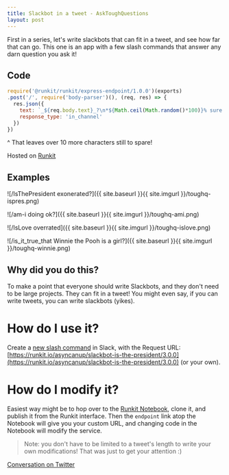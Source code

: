 ```yaml
---
title: Slackbot in a tweet - AskToughQuestions
layout: post
---
```


First in a series, let's write slackbots that can fit in a tweet, and see how far that can go.
This one is an app with a few slash commands that answer any darn question you ask it!

## Code

```js
require('@runkit/runkit/express-endpoint/1.0.0')(exports)
.post('/', require('body-parser')(), (req, res) => {
  res.json({
    text: `_${req.body.text}_?\n*${Math.ceil(Math.random()*100)}% sure ${Math.random()>0.5?'YES':'NO'}!*`,
    response_type: 'in_channel'
  })
})
```

^ That leaves over 10 more characters still to spare!

Hosted on [Runkit](https://runkit.com/asyncanup/slackbot-is-the-president)

## Examples

![/IsThePresident exonerated?]({{ site.baseurl }}{{ site.imgurl }}/toughq-ispres.png)

![/am-i doing ok?]({{ site.baseurl }}{{ site.imgurl }}/toughq-ami.png)

![/IsLove overrated]({{ site.baseurl }}{{ site.imgurl }}/toughq-islove.png)

![/is_it_true_that Winnie the Pooh is a girl?]({{ site.baseurl }}{{ site.imgurl }}/toughq-winnie.png)

## Why did you do this?

To make a point that everyone should write Slackbots, and they don't need to be large projects. They can fit in a tweet!
You might even say, if you can write tweets, you can write slackbots (yikes).

# How do I use it?

Create a [new slash command](https://netflix.slack.com/apps/A0F82E8CA-slash-commands) in Slack,
with the Request URL: [https://runkit.io/asyncanup/slackbot-is-the-president/3.0.0](https://runkit.io/asyncanup/slackbot-is-the-president/3.0.0)
(or your own).

# How do I modify it?

Easiest way might be to hop over to the [Runkit Notebook](https://runkit.com/asyncanup/slackbot-is-the-president), clone it,
and publish it from the Runkit interface. Then the `endpoint` link atop the Notebook will give you your custom URL,
and changing code in the Notebook will modify the service.

> Note:
> you don't have to be limited to a tweet's length to write your own modifications! That was just to get your attention :)

[Conversation on Twitter](https://twitter.com/asyncanup/status/1119326786167304192)
